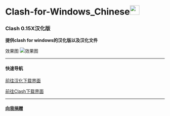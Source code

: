 # Clash-for-Windows_Chinese<img src="https://github.com/ender-zhao/Clash-for-Windows_Chinese/blob/main/image_clash.png?raw=true" width="30" height="30">
### Clash 0.15X汉化版

**提供clash for windows的汉化版以及汉化文件**

效果图
![效果图](https://github.com/ender-zhao/Clash-for-Windows_Chinese/blob/main/image_Chinese.png?raw=true)

***
#### 快速导航
[前往汉化下载界面](https://github.com/ender-zhao/Clash-for-Windows_Chinese/releases)

[前往Clash下载界面](https://github.com/Fndroid/clash_for_windows_pkg/releases)

***
#### [向我捐赠](https://github.com/ender-zhao/EZc)

